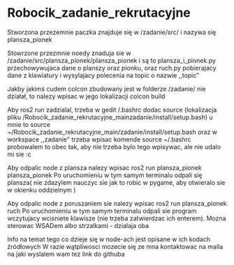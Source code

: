 # Robocik_zadanie_rekrutacyjne

Stworzona przezemnie paczka znajduje się w /zadanie/src/ i nazywa się plansza_pionek

Stowrzone przezmnie noedy znaduja sie w /zadanie/src/plansza_pionek/plansza_pionek i są to plansza_i_pionek.py przechowywujaca
dane o planszy oraz pionku, oraz ruch.py pobierajacy dane z klawiatury i wysylajacy polecenia na topic o nazwie ,,topic"

Jakby jakimś cudem colcon zbudowany jest w folderze /zadanie/ nie działał, to nalezy wpisac w jego lokalizacji colcon build

Aby ros2 run zadzialal, trzeba w gedit /.bashrc dodac source (lokalizacja pliku /Robocik_zadanie_rekrutacyjne_mainzadanie/install/setup.bash) 
u mnie to source ~/Robocik_zadanie_rekrutacyjne_main/zadanie/install/setup.bash oraz w workspace ,,zadanie" trzeba wpisac komende source ~/.bashrc
probowalem to obec tak, aby nie trzeba bylo tego wpisywac, ale nie udalo mi sie :c 

Aby odpalic node z plansza nalezy wpisac 
ros2 run plansza_pionek plansza_pionek
Po uruchomieniu w tym samym terminalu odpali się plansza( nie zdazylem
nauczyc sie jak to robic w pygame, aby otwieralo sie w okienku oddzielnym )

Aby odpalic node z poruszaniem sie nalezy wpisac
ros2 run plansza_pionek ruch
Po uruchomieniu w tym samym terminalu odpali sie program wczytujacy wcisniete klawisze
(nie trzeba zatwierdzac ich enterem). Mozna sterowac WSADem albo strzalkami - dzialaja oba


Info na temat  tego co dzieje się w node-ach jest opisane w ich kodach źródłowych
W razie wątpliwosci mozecie się ze mna kontaktowac na maila na jaki wyslalem wam tez link do githuba 

